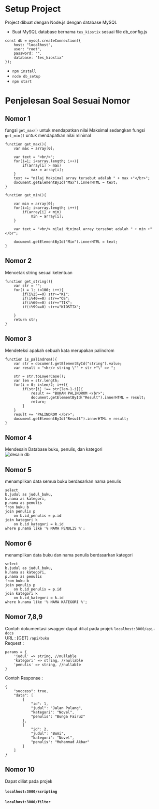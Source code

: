 # Setup Project
Project dibuat dengan Node.js dengan database MySQL
- Buat MySQL database bernama `tes_kiostix` sesuai file db_config.js
```
const db = mysql.createConnection({
    host: "localhost",
    user: "root",
    password: "",
    database: "tes_kiostix"
});
```
- `npm install`
- `node db_setup`
- `npm start`

# Penjelesan Soal Sesuai Nomor
## Nomor 1
fungsi `get_max()` untuk mendapatkan nilai Maksimal sedangkan fungsi `get_min()` untuk mendapatkan nilai minimal
```
function get_max(){
    var max = array[0];

    var text = "<br/>";
    for(i=1; i<array.length; i++){
        if(array[i] > max)
            max = array[i];
    }
    text += "nilai Maksimal array tersebut adalah " + max +"</br>";
    document.getElementById("Max").innerHTML = text;
}

function get_min(){

    var min = array[0];
    for(i=1; i<array.length; i++){
        if(array[i] < min)
            min = array[i];
    }

    var text = "<br/> nilai Minimal array tersebut adalah " + min +"</br";

    document.getElementById("Min").innerHTML = text;
}

```
## Nomor 2
Mencetak string sesuai ketentuan
```
function get_string(){
    var str = "";
    for(i = 1; i<100; i++){
        if(i%25==0) str+="KI";
        if(i%40==0) str+="OS";
        if(i%60==0) str+="TIK";
        if(i%99==0) str+="KIOSTIX";
        
    }
    return str;
}
```

## Nomor 3
Mendeteksi apakah sebuah kata merupakan palindrom
```
function is_palindrom(){
    var str = document.getElementById("string").value;
    var result = "<hr/> string \"" + str +"\" => ";

    str = str.toLowerCase();
    var len = str.length;
    for(i = 0; i<len/2; i++){
        if(str[i] !== str[len-1-i]){
            result += "BUKAN PALINDROM </br>";
            document.getElementById("Result").innerHTML = result;
            return;
        }
    }
    result += "PALINDROM </br>";
    document.getElementById("Result").innerHTML = result;
}
```

## Nomor 4
Mendesain Database buku, penulis, dan kategori <br>
![desain db](https://github.com/bunga29/kiostix-test/assets/57172208/6b3a3aa5-af68-46ff-9488-f968f454c1a8)

## Nomor 5
menampilkan data semua buku berdasarkan nama penulis
```
select 
b.judul as judul_buku,
k.nama as kategori,
p.nama as penulis
from buku b
join penulis p 
    on b.id_penulis = p.id 
join kategori k 
    on b.id_kategori = k.id 
where p.nama like '% NAMA PENULIS %';
```

## Nomor 6
menampilkan data buku dan nama penulis berdasarkan kategori
```
select 
b.judul as judul_buku,
k.nama as kategori,
p.nama as penulis
from buku b
join penulis p 
    on b.id_penulis = p.id 
join kategori k 
    on b.id_kategori = k.id 
where k.nama like '% NAMA KATEGORI %';
```
## Nomor 7,8,9
Contoh dokumentasi swagger dapat diliat pada projek `localhost:3000/api-docs` <br>
URL : 
[GET] `/api/buku`
<br>
Request :
```
params = {
    'judul' => string, //nullable
    'kategori' => string, //nullable
    'penulis' => string, //nullable
}
```
Contoh Response :
```
{
    "success": true,
    "data": [
        {
            "id": 1,
            "judul": "Jalan Pulang",
            "kategori": "Novel",
            "penulis": "Bunga Fairuz"
        },
        {
            "id": 2,
            "judul": "Bumi",
            "kategori": "Novel",
            "penulis": "Muhammad Akbar"
        }
    ]
}
```
## Nomor 10
Dapat diliat pada projek
#### `localhost:3000/scripting`
#### `localhost:3000/filter`



